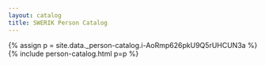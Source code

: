 ```yaml
---
layout: catalog
title: SWERIK Person Catalog
---
```

{% assign p = site.data._person-catalog.i-AoRmp626pkU9Q5rUHCUN3a %}
{% include person-catalog.html p=p %}

